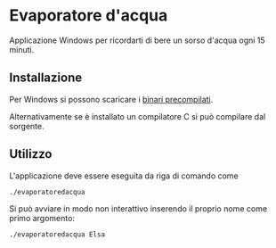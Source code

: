 # Evaporatore d'acqua

Applicazione Windows per ricordarti di bere un sorso d'acqua ogni 15 minuti.

## Installazione

Per Windows si possono scaricare i [binari precompilati](https://github.com/ElsinaC/EvaporatoreDAcqua/releases/latest).

Alternativamente se è installato un compilatore C si può compilare dal sorgente.

## Utilizzo

L'applicazione deve essere eseguita da riga di comando come
```
./evaporatoredacqua
```

Si può avviare in modo non interattivo inserendo il proprio nome come primo argomento:
```
./evaporatoredacqua Elsa
```
